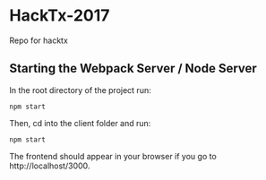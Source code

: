 # HackTx-2017

Repo for hacktx

## Starting the Webpack Server / Node Server
In the root directory of the project run:
```
npm start
```
Then, cd into the client folder and run:
```
npm start
```
The frontend should appear in your browser if you go to http://localhost/3000.

